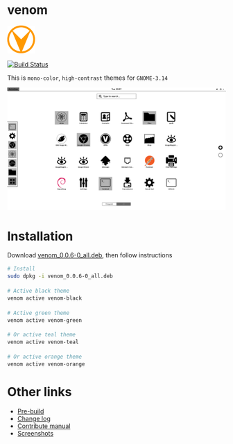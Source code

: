 # venom

![venom-logo](asset/venom-64.png)

[![Build Status](https://travis-ci.org/kevin-leptons/venom.svg?branch=master)](https://travis-ci.org/kevin-leptons/venom)

This is `mono-color`, `high-contrast` themes for `GNOME-3.14`

![venom-green](asset/venom-black.png)

# Installation

Download [venom_0.0.6-0_all.deb](https://drive.google.com/open?id=0B6Eqm2oY7b1vdWhSbzBvM2JiSnM),
then follow instructions

```bash
# Install
sudo dpkg -i venom_0.0.6-0_all.deb

# Active black theme
venom active venom-black

# Active green theme
venom active venom-green

# Or active teal theme
venom active venom-teal

# Or active orange theme
venom active venom-orange
```

# Other links

- [Pre-build](doc/pre-build.md)
- [Change log](changelog.md)
- [Contribute manual](doc/dev.md)
- [Screenshots](doc/screenshot.md)
